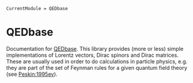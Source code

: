 ```@meta
CurrentModule = QEDbase
```

# QEDbase

Documentation for [QEDbase](https://gitlab.hzdr.de/hernan68/QEDbase.jl). This library provides (more or less) simple implementations of Lorentz vectors, Dirac spinors and Dirac matrices. These are usually used in order to do calculations in particle physics, e.g. they are part of the set of Feynman rules for a given quantum field theory (see [Peskin:1995ev](@cite)).
